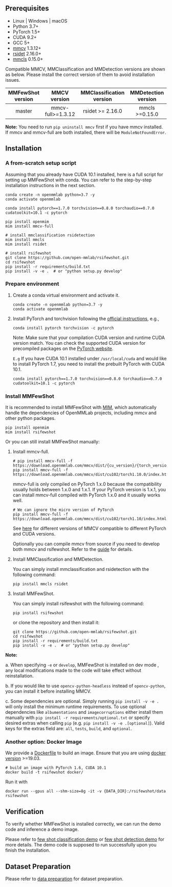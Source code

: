 ## Prerequisites

- Linux | Windows | macOS
- Python 3.7+
- PyTorch 1.5+
- CUDA 9.2+
- GCC 5+
- [mmcv](https://mmcv.readthedocs.io/en/latest/get_started/installation.html) 1.3.12+
- [rsidet](https://rsidetection.readthedocs.io/en/latest/get_started.html#installation) 2.16.0+
- [mmcls](https://mmclassification.readthedocs.io/en/latest/install.html) 0.15.0+

Compatible MMCV, MMClassification and MMDetection versions are shown as below. Please install the correct version of them to avoid installation issues.

| MMFewShot version |   MMCV version    | MMClassification version | MMDetection version |
| :---------------: | :---------------: | :----------------------: | :-----------------: |
|      master       | mmcv-full>=1.3.12 |     rsidet >= 2.16.0      |   mmcls >=0.15.0    |

**Note:** You need to run `pip uninstall mmcv` first if you have mmcv installed.
If mmcv and mmcv-full are both installed, there will be `ModuleNotFoundError`.

## Installation

### A from-scratch setup script

Assuming that you already have CUDA 10.1 installed, here is a full script for setting up MMFewShot with conda.
You can refer to the step-by-step installation instructions in the next section.

```shell
conda create -n openmmlab python=3.7 -y
conda activate openmmlab

conda install pytorch==1.7.0 torchvision==0.8.0 torchaudio==0.7.0 cudatoolkit=10.1 -c pytorch

pip install openmim
mim install mmcv-full

# install mmclassification rsidetection
mim install mmcls
mim install rsidet

# install rsifewshot
git clone https://github.com/open-mmlab/rsifewshot.git
cd rsifewshot
pip install -r requirements/build.txt
pip install -v -e .  # or "python setup.py develop"
```

### Prepare environment

1. Create a conda virtual environment and activate it.

   ```shell
   conda create -n openmmlab python=3.7 -y
   conda activate openmmlab
   ```

2. Install PyTorch and torchvision following the [official instructions](https://pytorch.org/), e.g.,

   ```shell
   conda install pytorch torchvision -c pytorch
   ```

   Note: Make sure that your compilation CUDA version and runtime CUDA version match.
   You can check the supported CUDA version for precompiled packages on the [PyTorch website](https://pytorch.org/).

   `E.g` If you have CUDA 10.1 installed under `/usr/local/cuda` and would like to install
   PyTorch 1.7, you need to install the prebuilt PyTorch with CUDA 10.1.

   ```shell
   conda install pytorch==1.7.0 torchvision==0.8.0 torchaudio==0.7.0 cudatoolkit=10.1 -c pytorch
   ```

### Install MMFewShot

It is recommended to install MMFewShot with [MIM](https://github.com/open-mmlab/mim),
which automatically handle the dependencies of OpenMMLab projects, including mmcv and other python packages.

```shell
pip install openmim
mim install rsifewshot
```

Or you can still install MMFewShot manually:

1. Install mmcv-full.

   ```shell
   # pip install mmcv-full -f https://download.openmmlab.com/mmcv/dist/{cu_version}/{torch_version}/index.html
   pip install mmcv-full -f https://download.openmmlab.com/mmcv/dist/cu102/torch1.10.0/index.html
   ```

   mmcv-full is only compiled on PyTorch 1.x.0 because the compatibility usually holds between 1.x.0 and 1.x.1. If your PyTorch version is 1.x.1, you can install mmcv-full compiled with PyTorch 1.x.0 and it usually works well.

   ```
   # We can ignore the micro version of PyTorch
   pip install mmcv-full -f https://download.openmmlab.com/mmcv/dist/cu102/torch1.10/index.html
   ```

   See [here](https://github.com/open-mmlab/mmcv#installation) for different versions of MMCV compatible to different PyTorch and CUDA versions.

   Optionally you can compile mmcv from source if you need to develop both mmcv and rsifewshot. Refer to the [guide](https://github.com/open-mmlab/mmcv#installation) for details.

2. Install MMClassification and MMDetection.

   You can simply install mmclassification and rsidetection with the following command:

   ```shell
   pip install mmcls rsidet
   ```

3. Install MMFewShot.

   You can simply install rsifewshot with the following command:

   ```shell
   pip install rsifewshot
   ```

   or clone the repository and then install it:

   ```shell
   git clone https://github.com/open-mmlab/rsifewshot.git
   cd rsifewshot
   pip install -r requirements/build.txt
   pip install -v -e .  # or "python setup.py develop"

   ```

**Note:**

a. When specifying `-e` or `develop`, MMFewShot is installed on dev mode
, any local modifications made to the code will take effect without reinstallation.

b. If you would like to use `opencv-python-headless` instead of `opencv-python`,
you can install it before installing MMCV.

c. Some dependencies are optional. Simply running `pip install -v -e .` will
only install the minimum runtime requirements. To use optional dependencies like `albumentations` and `imagecorruptions` either install them manually with `pip install -r requirements/optional.txt` or specify desired extras when calling `pip` (e.g. `pip install -v -e .[optional]`). Valid keys for the extras field are: `all`, `tests`, `build`, and `optional`.

### Another option: Docker Image

We provide a [Dockerfile](https://github.com/open-mmlab/rsifewshot/blob/master/docker/Dockerfile) to build an image. Ensure that you are using [docker version](https://docs.docker.com/engine/install/) >=19.03.

```shell
# build an image with PyTorch 1.6, CUDA 10.1
docker build -t rsifewshot docker/
```

Run it with

```shell
docker run --gpus all --shm-size=8g -it -v {DATA_DIR}:/rsifewshot/data rsifewshot
```

## Verification

To verify whether MMFewShot is installed correctly, we can run the demo code and inference a demo image.

Please refer to [few shot classification demo](https://github.com/open-mmlab/rsifewshot/tree/main/demo#few-shot-classification-demo)
or [few shot detection demo](https://github.com/open-mmlab/rsifewshot/tree/main/demo#few-shot-detection-demo)
for more details. The demo code is supposed to run successfully upon you finish the installation.

## Dataset Preparation

Please refer to [data preparation](https://github.com/open-mmlab/rsifewshot/tree/main/tools/data) for dataset preparation.
